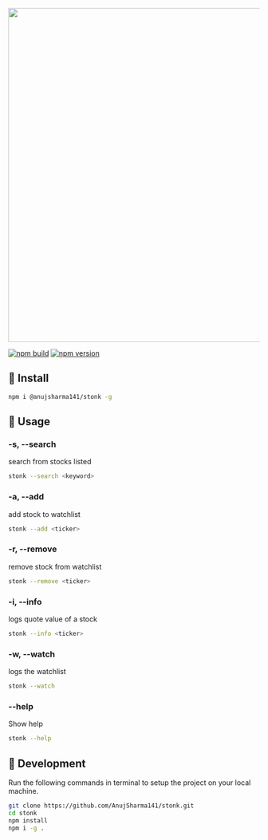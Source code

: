 
<p align="center">
    <img width="670" src="https://i.ibb.co/0fjypgS/image.png" />
</p>

[![npm build](https://img.shields.io/static/v1?label=build&message=passing&style=flat-square&color=40c744&labelColor=black)](https://www.npmjs.com/package/@anujsharma141/reactsearch)
[![npm version](https://img.shields.io/static/v1?label=version&message=1.0.2&style=flat-square&color=3c5cc7&labelColor=black)](https://www.npmjs.com/package/@anujsharma141/reactsearch)

## :rocket: Install

```bash
npm i @anujsharma141/stonk -g
```


## :pushpin: Usage


### -s, --search   

search from stocks listed                            

```bash
stonk --search <keyword>
```


### -a, --add 
  
add stock to watchlist      

```bash
stonk --add <ticker>
```
                        

### -r, --remove   

remove stock from watchlist                           

```bash
stonk --remove <ticker>
```

### -i, --info

logs quote value of a stock    

```bash
stonk --info <ticker>
```
                           

### -w, --watch    

logs the watchlist    

```bash
stonk --watch
```
                              

### --help     

Show help

```bash
stonk --help 
```



## :wrench: Development
Run the following commands in terminal to setup the project on your local machine.

```bash 
git clone https://github.com/AnujSharma141/stonk.git
cd stonk
npm install 
npm i -g .
```

